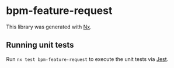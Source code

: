 # bpm-feature-request

This library was generated with [Nx](https://nx.dev).

## Running unit tests

Run `nx test bpm-feature-request` to execute the unit tests via [Jest](https://jestjs.io).
